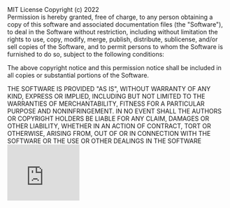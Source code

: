 <!DOCTYPE html> 
<class iframe>
MIT License
Copyright (c) 2022
<html>
<body>
<br>Permission is hereby granted, free of charge, to any person obtaining a copy
of this software and associated documentation files (the "Software"), to deal
in the Software without restriction, including without limitation the rights
to use, copy, modify, merge, publish, distribute, sublicense, and/or sell
copies of the Software, and to permit persons to whom the Software is
furnished to do so, subject to the following conditions:

The above copyright notice and this permission notice shall be included in all
copies or substantial portions of the Software.

THE SOFTWARE IS PROVIDED "AS IS", WITHOUT WARRANTY OF ANY KIND, EXPRESS OR
IMPLIED, INCLUDING BUT NOT LIMITED TO THE WARRANTIES OF MERCHANTABILITY,
FITNESS FOR A PARTICULAR PURPOSE AND NONINFRINGEMENT. IN NO EVENT SHALL THE
AUTHORS OR COPYRIGHT HOLDERS BE LIABLE FOR ANY CLAIM, DAMAGES OR OTHER
LIABILITY, WHETHER IN AN ACTION OF CONTRACT, TORT OR OTHERWISE, ARISING FROM,
OUT OF OR IN CONNECTION WITH THE SOFTWARE OR THE USE OR OTHER DEALINGS IN THE
SOFTWARE</br><iframe src="https://onedrive.live.com/embed?cid=AB7F1FA265E315DF&resid=AB7F1FA265E315DF%21103&authkey=ADdQjQzkrTVp0RE" width="165" height="128" frameborder="0" scrolling="no"></iframe>

</body>
</html>
